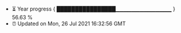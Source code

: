 - ⏳ Year progress { ████████████████▁▁▁▁▁▁▁▁▁▁▁▁▁▁ } 56.63 %
- ⏰ Updated on Mon, 26 Jul 2021 16:32:56 GMT

